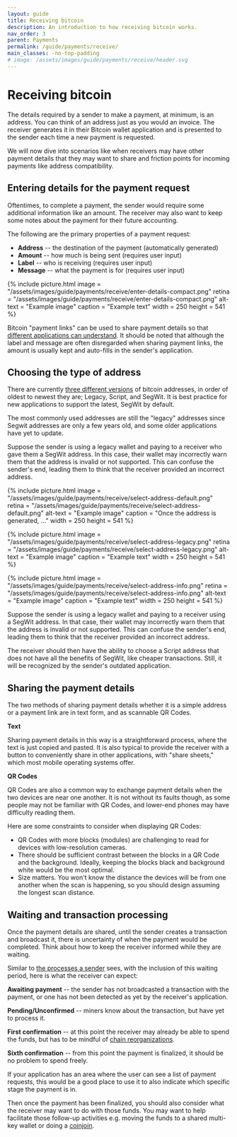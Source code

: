 ```yaml
---
layout: guide
title: Receiving bitcoin
description: An introduction to how receiving bitcoin works.
nav_order: 3
parent: Payments
permalink: /guide/payments/receive/
main_classes: -no-top-padding
# image: /assets/images/guide/payments/receive/header.svg
---
```


# Receiving bitcoin

<!--

Editor's notes

This page should cover what to do when receiving bitcoin, how to share and copy addresses etc.

- What addresses to support (native segwit by default)
- How to present QR codes (allow for specifying an amount)
- Generating a new address 

-->

The details required by a sender to make a payment, at minimum, is an address. You can think of an address just as you would an invoice. The receiver generates it in their Bitcoin wallet application and is presented to the sender each time a new payment is requested.

We will now dive into scenarios like when receivers may have other payment details that they may want to share and friction points for incoming payments like address compatibility.

<!-- 
Update glossary

Each address that a Bitcoin application generates has an accompaniying private key. This private key allows the receiver to unlock the bitcoin that is sent to the address when the receiver chooses to spend it.

Although addresses are not a problem to share publically, their accompanying private keys which typically generated from a single recovery phrase must be kept secure and private.
-->

## Entering details for the payment request
Oftentimes, to complete a payment, the sender would require some additional information like an amount. The receiver may also want to keep some notes about the payment for their future accounting.

The following are the primary properties of a payment request:
- **Address** -- the destination of the payment (automatically generated)
- **Amount** -- how much is being sent (requires user input)
- **Label** -- who is receiving (requires user input)
- **Message** -- what the payment is for (requires user input)

<div class="image-slide-gallery">

{% include picture.html
   image = "/assets/images/guide/payments/receive/enter-details-compact.png"
   retina = "/assets/images/guide/payments/receive/enter-details-compact.png"
   alt-text = "Example image"
   caption = "Example text"
   width = 250
   height = 541
%}

</div>

Bitcoin "payment links" can be used to share payment details so that [different applications can understand](https://bitcoin.design/guide/foundations/wallet-interoperability/#payment-links). It should be noted that although the label and message are often disregarded when sharing payment links, the amount is usually kept and auto-fills in the sender's application.

<!-- 
Update interopability page
Since there are many Bitcoin applications for people to choose from, its likely that the sender and receiver are not using the same one and they don't have the abilitiy to exchange payment details within the application itself. 

The exchange of payment details then most commonly happens outside of the wallet application. This 

Since bitcoin is a open system and has many payment applications built ontop of it, there is a [standard format](https://bitcoin.design/guide/foundations/wallet-interoperability/#payment-links) of "payment links" that most bitcoin applications use to share payment details.
-->

## Choosing the type of address
There are currently [three different versions](https://bitcoin.design/guide/glossary/#address) of bitcoin addresses, in order of oldest to newest they are; Legacy, Script, and SegWit. It is best practice for new applications to support the latest, SegWit by default.

The most commonly used addresses are still the "legacy" addresses since Segwit addresses are only a few years old, and some older applications have yet to update.

Suppose the sender is using a legacy wallet and paying to a receiver who gave them a SegWit address. In this case, their wallet may incorrectly warn them that the address is invalid or not supported. This can confuse the sender's end, leading them to think that the receiver provided an incorrect address.

<div class="image-slide-gallery">

{% include picture.html
   image = "/assets/images/guide/payments/receive/select-address-default.png"
   retina = "/assets/images/guide/payments/receive/select-address-default.png"
   alt-text = "Example image"
   caption = "Once the address is generated, ..."
   width = 250
   height = 541
%}

{% include picture.html
   image = "/assets/images/guide/payments/receive/select-address-legacy.png"
   retina = "/assets/images/guide/payments/receive/select-address-legacy.png"
   alt-text = "Example image"
   caption = "Example text"
   width = 250
   height = 541
%}

{% include picture.html
   image = "/assets/images/guide/payments/receive/select-address-info.png"
   retina = "/assets/images/guide/payments/receive/select-address-info.png"
   alt-text = "Example image"
   caption = "Example text"
   width = 250
   height = 541
%}

</div>

Suppose the sender is using a legacy wallet and paying to a receiver using a SegWit address. In that case, their wallet may incorrectly warn them that the address is invalid or not supported. This can confuse the sender's end, leading them to think that the receiver provided an incorrect address.

The receiver should then have the ability to choose a Script address that does not have all the benefits of SegWit, like cheaper transactions. Still, it will be recognized by the sender's outdated application.

<!--
On /guide/payments/send/#inputting-an-address
Add below as Do's & Don'ts

> Besides pushing wallets to adopt Bech32, wallets should provide better and clearer error messages to the end-user. Merchants could use P2SH to mitigate. In my opinion P2SH is just a patch not a solution. A solution where Bech32 invoice can fallback to P2SH would be a good balance.
> @pavelenex
-->

## Sharing the payment details
The two methods of sharing payment details whether it is a simple address or a payment link are in text form, and as scannable QR Codes.

**Text**

Sharing payment details in this way is a straightforward process, where the text is just copied and pasted. It is also typical to provide the receiver with a button to conveniently share in other applications, with "share sheets," which most mobile operating systems offer.

**QR Codes**

QR Codes are also a common way to exchange payment details when the two devices are near one another. It is not without its faults though, as some people may not be familiar with QR Codes, and lower-end phones may have difficulty reading them.

Here are some constraints to consider when displaying QR Codes:

- QR Codes with more blocks (modules) are challenging to read for devices with low-resolution cameras.
- There should be sufficient contrast between the blocks in a QR Code and the background. Ideally, keeping the blocks black and background white would be the most optimal.
- Size matters. You won't know the distance the devices will be from one another when the scan is happening, so you should design assuming the longest scan distance.

## Waiting and transaction processing
Once the payment details are shared, until the sender creates a transaction and broadcast it, there is uncertainty of when the payment would be completed. Think about how to keep the receiver informed while they are waiting.

Similar to [the processes a sender](https://bitcoin.design/guide/payments/send/#transaction-processing-and-confirmation) sees, with the inclusion of this waiting period, here is what the receiver can expect:

**Awaiting payment** -- the sender has not broadcasted a transaction with the payment, or one has not been detected as yet by the receiver's application.

**Pending/Unconfirmed** -- miners know about the transaction, but have yet to process it. 

**First confirmation** -- at this point the receiver may already be able to spend the funds, but has to be mindful of [chain reorganizations](https://bitcoin.design/guide/payments/transactions/#7-confirmations).

**Sixth confirmation** -- from this point the payment is finalized, it should be no problem to spend freely.

If your application has an area where the user can see a list of payment requests, this would be a good place to use it to also indicate which specific stage the payment is in.

Then once the payment has been finalized, you should also consider what the receiver may want to do with those funds. You may want to help facilitate those follow-up activities e.g. moving the funds to a shared multi-key wallet or doing a [coinjoin](https://bitcoin.design/guide/glossary/#coinjoin).

<!-- 
Follow up page would touch on privacy of transactions including topics of wallet fingerprints (multisig vs signle sig), input/output ordering, coinjoins, and labeling to help users keep separate coin histories.
-->
